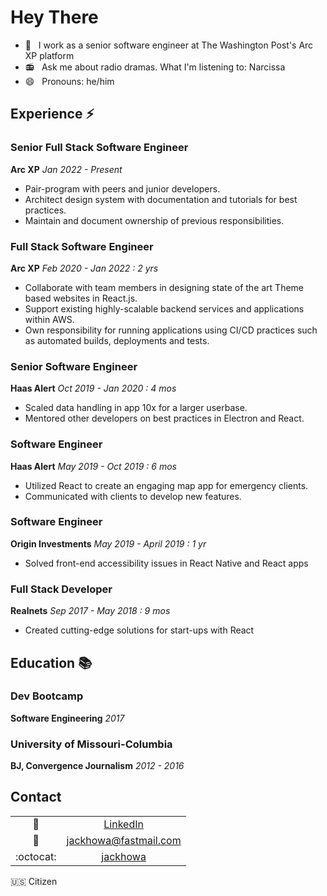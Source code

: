 # Hey There

- 📰 &nbsp; I work as a senior software engineer at The Washington Post's Arc XP platform
- 📻 &nbsp; Ask me about radio dramas. What I'm listening to: Narcissa
- 😄 &nbsp; Pronouns: he/him

## Experience :zap:

### Senior Full Stack Software Engineer
**Arc XP**
*Jan 2022 - Present*
* Pair-program with peers and junior developers. 
* Architect design system with documentation and tutorials for best practices. 
* Maintain and document ownership of previous responsibilities.

### Full Stack Software Engineer
**Arc XP**
*Feb 2020 - Jan 2022 : 2 yrs*
* Collaborate with team members in designing state of the art Theme based websites in React.js.
* Support existing highly-scalable backend services and applications within AWS.
* Own responsibility for running applications using CI/CD practices such as automated builds, deployments and tests.

### Senior Software Engineer
**Haas Alert**
*Oct 2019 - Jan 2020 : 4 mos*
* Scaled data handling in app 10x for a larger userbase.
* Mentored other developers on best practices in Electron and React.

### Software Engineer 
**Haas Alert** 
*May 2019 - Oct 2019 : 6 mos*
* Utilized React to create an engaging map app for emergency clients. 
* Communicated with clients to develop new features. 

### Software Engineer 
**Origin Investments**
*May 2019 - April 2019 : 1 yr*
* Solved front-end accessibility issues in React Native and React apps

### Full Stack Developer 
**Realnets** 
*Sep 2017 - May 2018 : 9 mos*
* Created cutting-edge solutions for start-ups with React

## Education :books:

### Dev Bootcamp
**Software Engineering**
*2017*

### University of Missouri-Columbia
**BJ, Convergence Journalism**
*2012 - 2016*

## Contact

| | |
|:----:|:---:|
|:link: | [LinkedIn](https://www.linkedin.com/in/jackhowa/)|
|:incoming_envelope: | [jackhowa@fastmail.com](mailto:jackhowa@fastmail)|
|:octocat: | [jackhowa](https://github.com/jackhowa/)|

:us: Citizen
